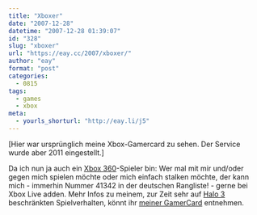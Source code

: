 ```yaml
---
title: "Xboxer"
date: "2007-12-28"
datetime: "2007-12-28 01:39:07"
id: "328"
slug: "xboxer"
url: "https://eay.cc/2007/xboxer/"
author: "eay"
format: "post"
categories:
  - 0815
tags:
  - games
  - xbox
meta:
  - yourls_shorturl: "http://eay.li/j5"
---
```


\[Hier war ursprünglich meine Xbox-Gamercard zu sehen. Der Service wurde aber 2011 eingestellt.\]

Da ich nun ja auch ein [Xbox 360](http://de.wikipedia.org/wiki/Xbox_360)\-Spieler bin: Wer mal mit mir und/oder gegen mich spielen möchte oder mich einfach stalken möchte, der kann mich - immerhin Nummer 41342 in der deutschen Rangliste! - gerne bei Xbox Live adden. Mehr Infos zu meinem, zur Zeit sehr auf [Halo 3](http://www.amazon.de/exec/obidos/ASIN/B000FII8M4/eayznet-21) beschränkten Spielverhalten, könnt ihr [meiner GamerCard](http://profile.mygamercard.net/The%20Eay) entnehmen.
